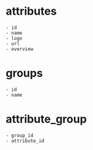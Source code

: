 # attributes

	- id
	- name
	- logo
	- url
	- overview

# groups
	- id
	- name


# attribute_group

	- group_id
	- attribute_id